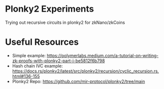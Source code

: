 # Plonky2 Experiments
Trying out recursive circuits in plonky2 for zkNano/zkCoins

# Useful Resources
- Simple example: https://polymerlabs.medium.com/a-tutorial-on-writing-zk-proofs-with-plonky2-part-i-be5812f6b798
- Hash chain IVC example: https://docs.rs/plonky2/latest/src/plonky2/recursion/cyclic_recursion.rs.html#136-155
- Plonky2 Repo: https://github.com/mir-protocol/plonky2/tree/main
